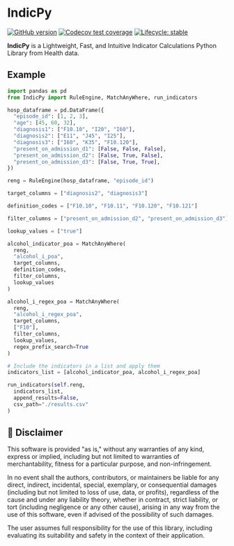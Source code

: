 # IndicPy

<!-- [![CRAN
status](https://www.r-pkg.org/badges/version/)](https://CRAN.R-project.org/package="package"/)-->
[![GitHub
version](https://img.shields.io/badge/GitHub-0.1.0-blue)](https://github.com/cienciadedatosysalud/IndicPy)
[![Codecov test coverage](https://codecov.io/gh/cienciadedatosysalud/IndicPy/graph/badge.svg)](https://app.codecov.io/gh/cienciadedatosysalud/IndicPy)
[![Lifecycle:
stable](https://lifecycle.r-lib.org/articles/figures/lifecycle-stable.svg)](https://lifecycle.r-lib.org/articles/stages.html#stable/)
<!-- badges: end -->

**IndicPy** is a Lightweight, Fast, and Intuitive Indicator Calculations Python Library from Health data.


## Example

``` py
import pandas as pd
from IndicPy import RuleEngine, MatchAnyWhere, run_indicators

hosp_dataframe = pd.DataFrame({
  "episode_id": [1, 2, 3],
  "age": [45, 60, 32],
  "diagnosis1": ["F10.10", "I20", "I60"],
  "diagnosis2": ["E11", "J45", "I25"],
  "diagnosis3": ["I60", "K35", "F10.120"],
  "present_on_admission_d1": [False, False, False],
  "present_on_admission_d2": [False, True, False],
  "present_on_admission_d3": [False, True, True],
})

reng = RuleEngine(hosp_dataframe, "episode_id")

target_columns = ["diagnosis2", "diagnosis3"]

definition_codes = ["F10.10", "F10.11", "F10.120", "F10.121"]

filter_columns = ["present_on_admission_d2", "present_on_admission_d3"]

lookup_values = ["true"]

alcohol_indicator_poa = MatchAnyWhere(
  reng,
  "alcohol_i_poa",
  target_columns,
  definition_codes,
  filter_columns,
  lookup_values
)

alcohol_i_regex_poa = MatchAnyWhere(
  reng,
  "alcohol_i_regex_poa",
  target_columns,
  ["F10"],
  filter_columns,
  lookup_values,
  regex_prefix_search=True
)

# Include the indicators in a list and apply them
indicators_list = [alcohol_indicator_poa, alcohol_i_regex_poa]

run_indicators(self.reng,
  indicators_list,
  append_results=False,
  csv_path="./results.csv"
)

```


## 📜 Disclaimer

This software is provided "as is," without any warranties of any kind, express or implied, including but not limited to warranties of merchantability, fitness for a particular purpose, and non-infringement.

In no event shall the authors, contributors, or maintainers be liable for any direct, indirect, incidental, special, exemplary, or consequential damages (including but not limited to loss of use, data, or profits), regardless of the cause and under any liability theory, whether in contract, strict liability, or tort (including negligence or any other cause), arising in any way from the use of this software, even if advised of the possibility of such damages.

The user assumes full responsibility for the use of this library, including evaluating its suitability and safety in the context of their application.

